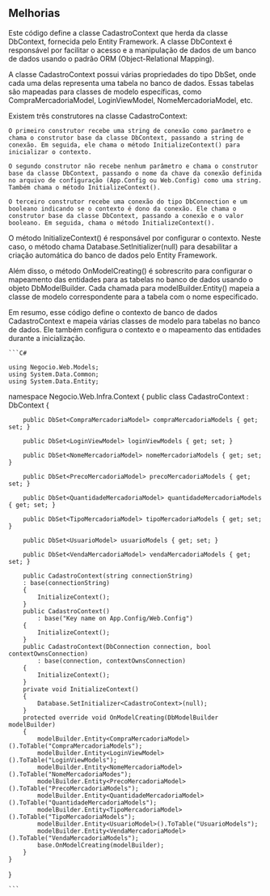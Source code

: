 ## Melhorias

Este código define a classe CadastroContext que herda da classe DbContext, fornecida pelo Entity Framework. A classe DbContext é responsável por facilitar o acesso e a manipulação de dados de um banco de dados usando o padrão ORM (Object-Relational Mapping).

A classe CadastroContext possui várias propriedades do tipo DbSet<T>, onde cada uma delas representa uma tabela no banco de dados. Essas tabelas são mapeadas para classes de modelo específicas, como CompraMercadoriaModel, LoginViewModel, NomeMercadoriaModel, etc.

Existem três construtores na classe CadastroContext:

    O primeiro construtor recebe uma string de conexão como parâmetro e chama o construtor base da classe DbContext, passando a string de conexão. Em seguida, ele chama o método InitializeContext() para inicializar o contexto.

    O segundo construtor não recebe nenhum parâmetro e chama o construtor base da classe DbContext, passando o nome da chave da conexão definida no arquivo de configuração (App.Config ou Web.Config) como uma string. Também chama o método InitializeContext().

    O terceiro construtor recebe uma conexão do tipo DbConnection e um booleano indicando se o contexto é dono da conexão. Ele chama o construtor base da classe DbContext, passando a conexão e o valor booleano. Em seguida, chama o método InitializeContext().

O método InitializeContext() é responsável por configurar o contexto. Neste caso, o método chama Database.SetInitializer<CadastroContext>(null) para desabilitar a criação automática do banco de dados pelo Entity Framework.

Além disso, o método OnModelCreating() é sobrescrito para configurar o mapeamento das entidades para as tabelas no banco de dados usando o objeto DbModelBuilder. Cada chamada para modelBuilder.Entity<T>() mapeia a classe de modelo correspondente para a tabela com o nome especificado.

Em resumo, esse código define o contexto de banco de dados CadastroContext e mapeia várias classes de modelo para tabelas no banco de dados. Ele também configura o contexto e o mapeamento das entidades durante a inicialização.
    
    ```C#
    
    using Negocio.Web.Models;
    using System.Data.Common;
    using System.Data.Entity;


  namespace Negocio.Web.Infra.Context
{
    public class CadastroContext : DbContext
    {

        public DbSet<CompraMercadoriaModel> compraMercadoriaModels { get; set; }
    
        public DbSet<LoginViewModel> loginViewModels { get; set; }

        public DbSet<NomeMercadoriaModel> nomeMercadoriaModels { get; set; }

        public DbSet<PrecoMercadoriaModel> precoMercadoriaModels { get; set; }

        public DbSet<QuantidadeMercadoriaModel> quantidadeMercadoriaModels { get; set; }

        public DbSet<TipoMercadoriaModel> tipoMercadoriaModels { get; set; }

        public DbSet<UsuarioModel> usuarioModels { get; set; }

        public DbSet<VendaMercadoriaModel> vendaMercadoriaModels { get; set; }

        public CadastroContext(string connectionString)
        : base(connectionString)
        {
            InitializeContext();
        }
        public CadastroContext()
            : base("Key name on App.Config/Web.Config")
        {
            InitializeContext();
        }
        public CadastroContext(DbConnection connection, bool contextOwnsConnection)
            : base(connection, contextOwnsConnection)
        {
            InitializeContext();
        }
        private void InitializeContext()
        {
            Database.SetInitializer<CadastroContext>(null);
        }
        protected override void OnModelCreating(DbModelBuilder modelBuilder)
        {
            modelBuilder.Entity<CompraMercadoriaModel>().ToTable("CompraMercadoriaModels");
            modelBuilder.Entity<LoginViewModel>().ToTable("LoginViewModels");
            modelBuilder.Entity<NomeMercadoriaModel>().ToTable("NomeMercadoriaModes");
            modelBuilder.Entity<PrecoMercadoriaModel>().ToTable("PrecoMercadoriaModels");
            modelBuilder.Entity<QuantidadeMercadoriaModel>().ToTable("QuantidadeMercadoriaModels");
            modelBuilder.Entity<TipoMercadoriaModel>().ToTable("TipoMercadoriaModels");
            modelBuilder.Entity<UsuarioModel>().ToTable("UsuarioModels");
            modelBuilder.Entity<VendaMercadoriaModel>().ToTable("VendaMercadoriaModels");
            base.OnModelCreating(modelBuilder);
        }
    }
}
    
    ```


